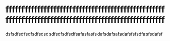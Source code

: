 # ffffffffffffffffffffffffffffffffffffffffffffffffffffffffffffffffffffffffffffffffffffffffffffffffffff
dsfsdfsdfsdfsdfsdsdsdfsdfsdfsdfsafasfasfsdafsdafsafsdafsfsfsdfasfsdafsf
